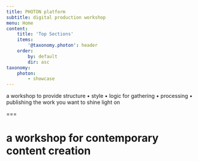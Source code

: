 ```yaml
---
title: PHOTON platform
subtitle: digital production workshop 
menu: Home
content:
    title: 'Top Sections'
    items: 
        '@taxonomy.photon': header
    order:
        by: default
        dir: asc
taxonomy: 
    photon: 
        - showcase
---
```


a workshop to provide
structure • style • logic
for
gathering • processing • publishing
the work 
you want to shine light on

===

# a workshop for contemporary content creation
